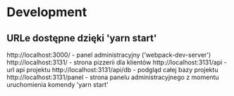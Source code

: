 # Development

## URLe dostępne dzięki 'yarn start'

http://localhost:3000/ - panel administracyjny ('webpack-dev-server')
http://localhost:3131/ - strona pizzerii dla klientów
http://localhost:3131/api - url api projektu
http://localhost:3131/api/db - podgląd całej bazy projektu
http://localhost:3131/panel - strona panelu administracyjnego z momentu uruchomienia komendy 'yarn start'

